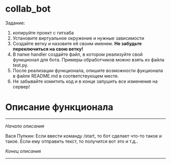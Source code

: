 # collab_bot
Задание:
1) копируйте проект с гитхаба
2) Установите виртуальное окружение и нужные зависимости
2) Создайте ветку и назовите её своим именем. **Не забудьте переключиться на свою ветку!**
3) В папке handler создайте файл, в котором реализуйте свой функционал для бота. Примеры обработчиков можно взять из файла test.py.
4) После реализации функционала, опишите возможности фукционала в файле README.md в соответствующем месте.
5) Не забывайте комитить код и в конце запушить все изменения на сервер!


# Описание функционала
___
*Начало описания*

Вася Пупкин:
Если ввести команду /start, то бот сделает что-то такое и такое.
Если ему отправить текст, то получится вот это и т.д..

*Конец описания*
___

